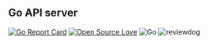 Go API server
-----

[![Go Report Card](https://goreportcard.com/badge/github.com/songfei1983/go-api-server)](https://goreportcard.com/report/github.com/songfei1983/go-api-server)
[![Open Source Love](https://badges.frapsoft.com/os/mit/mit.svg?v=102)](https://github.com/ellerbrock/open-source-badge/)
![Go](https://github.com/songfei1983/go-api-server/workflows/Go/badge.svg)
![reviewdog](https://github.com/songfei1983/go-api-server/workflows/reviewdog/badge.svg)
